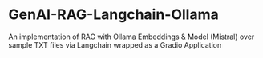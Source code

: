 # GenAI-RAG-Langchain-Ollama
An implementation of RAG with Ollama Embeddings &amp; Model (Mistral) over sample TXT files via Langchain wrapped as a Gradio Application
